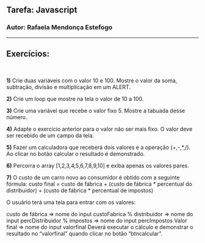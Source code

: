 <h2>Tarefa: Javascript</h2>
<h3>Autor: Rafaela Mendonça Estefogo</h3>
<hr>
<h2>Exercícios:</h2>
<br>
<p>
<b>1)</b> Crie duas variáveis com o valor 10 e 100. Mostre o valor da soma, subtração, divisão e multiplicação em um ALERT.

<b>2)</b> Crie um loop que mostre na tela o valor de 10 a 100.

<b>3)</b> Crie uma variável que recebe o valor fixo 5. Mostre a tabuada desse número.

<b>4)</b> Adapte o exercício anterior para o valor não ser mais fixo. O valor deve ser recebido de um campo da tela.

<b>5)</b> Fazer um calculadora que receberá dois valores e a operação (+,-,*,/). Ao clicar no botão calcular o resultado é demonstrado.

<b>6)</b> Percorra o array [1,2,3,4,5,6,7,8,9,10] e exiba apenas os valores pares.

<b>7)</b> O custo de um carro novo ao consumidor é obtido com a seguinte fórmula:
custo final = custo de fábrica + (custo de fábrica * percentual do distribuidor) + (custo de fábrica * percentual de impostos)

O usuário terá uma tela para entrar com os valores:

custo de fábrica => nome do input custoFabrica
% distribuidor => nome do input percDistribuidor
% impostos => nome do input percImpostos
Valor final => nome do input valorfinal
Deverá executar o cálculo e demonstrar o resultado no “valorfinal” quando clicar no botão “btncalcular”.</p>
